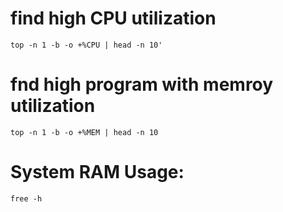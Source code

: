 # find high  CPU utilization 
```
top -n 1 -b -o +%CPU | head -n 10'
```

# fnd high program with memroy utilization 
```
top -n 1 -b -o +%MEM | head -n 10
```
# System RAM Usage:
```
free -h
```
